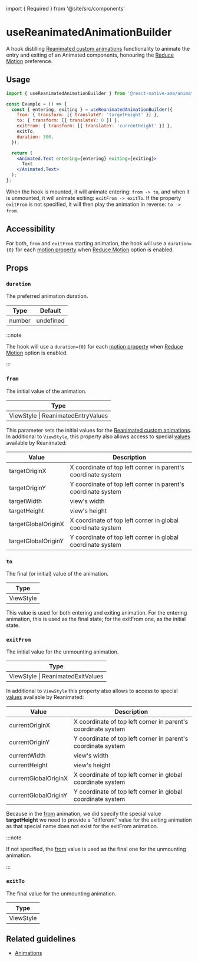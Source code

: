 import { Required } from '@site/src/components'

# useReanimatedAnimationBuilder

A hook distilling [Reanimated custom animations](https://docs.swmansion.com/react-native-reanimated/docs/layout-animations/custom-animations) functionality
to animate the entry and exiting of an Animated components, honouring
the [Reduce Motion](https://reactnative.dev/docs/accessibilityinfo) preference.

## Usage

```jsx
import { useReanimatedAnimationBuilder } from '@react-native-ama/animations';

const Example = () => {
  const { entering, exiting } = useReanimatedAnimationBuilder({
    from: { transform: [{ translateY: 'targetHeight' }] },
    to: { transform: [{ translateY: 0 }] },
    exitFrom: { transform: [{ translateY: 'currentHeight' }] },
    exitTo,
    duration: 300,
  });

  return (
    <Animated.Text entering={entering} exiting={exiting}>
      Text
    </Animated.Text>
  );
};
```

When the hook is mounted, it will animate entering: `from -> to`, and when it is unmounted, it will animate exiting: `exitFrom -> exitTo`.
If the property `exitFrom` is not specified, it will then play the animation in reverse: `to -> from`.

## Accessibility

For both, `from` and `exitFrom` starting animation, the hook will use a `duration={0}` for each [motion property](../utilities/isMotionAnimation) when [Reduce Motion](../../../core/docs/hooks/useAMAContext#isreducemotionenabled) option is enabled.

## Props

### <Required /> `duration`

The preferred animation duration.

| Type   | Default   |
| ------ | --------- |
| number | undefined |

:::note

The hook will use a `duration={0}` for each [motion property](../utilities/isMotionAnimation) when [Reduce Motion](../../../core/docs/hooks/useAMAContext#isreducemotionenabled) option is enabled.


:::

### <Required /> `from`

The initial value of the animation.

| Type                               |
| ---------------------------------- |
| ViewStyle \| ReanimatedEntryValues |

This parameter sets the initial values for the [Reanimated custom animations](https://docs.swmansion.com/react-native-reanimated/docs/layout-animations/custom-animations).
In additional to `ViewStyle`, this property also allows access to special [values](https://docs.swmansion.com/react-native-reanimated/docs/layout-animations/custom-animations/#arguments-1) available by Reanimated:

| Value               | Description                                                   |
| ------------------- | ------------------------------------------------------------- |
| targetOriginX       | X coordinate of top left corner in parent's coordinate system |
| targetOriginY       | Y coordinate of top left corner in parent's coordinate system |
| targetWidth         | view's width                                                  |
| targetHeight        | view's height                                                 |
| targetGlobalOriginX | X coordinate of top left corner in global coordinate system   |
| targetGlobalOriginY | Y coordinate of top left corner in global coordinate system   |

### <Required /> `to`

The final (or initial) value of the animation.

| Type      |
| --------- |
| ViewStyle |

This value is used for both entering and exiting animation.
For the entering animation, this is used as the final state; for the exitFrom one, as the initial state.

### `exitFrom`

The initial value for the unmounting animation.

| Type                              |
| --------------------------------- |
| ViewStyle \| ReanimatedExitValues |

In additional to `ViewStyle` this property also allows to access to special [values](https://docs.swmansion.com/react-native-reanimated/docs/layout-animations/custom-animations/#arguments) available by Reanimated:

| Value                | Description                                                   |
| -------------------- | ------------------------------------------------------------- |
| currentOriginX       | X coordinate of top left corner in parent's coordinate system |
| currentOriginY       | Y coordinate of top left corner in parent's coordinate system |
| currentWidth         | view's width                                                  |
| currentHeight        | view's height                                                 |
| currentGlobalOriginX | X coordinate of top left corner in global coordinate system   |
| currentGlobalOriginY | Y coordinate of top left corner in global coordinate system   |

Because in the [from](#from) animation, we did specify the special value **targetHeight** we need to provide a "different" value for the exiting animation
as that special name does not exist for the exitFrom animation.

:::note

If not specified, the [from](#from) value is used as the final one for the unmounting animation.

:::

### `exitTo`

The final value for the unmounting animation.

| Type      |
| --------- |
| ViewStyle |

## Related guidelines

- [Animations](/guidelines/animations)
